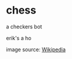 # chess
a checkers bot

erik's a ho

image source: [Wikipedia](https://en.wikipedia.org/wiki/Chess)
